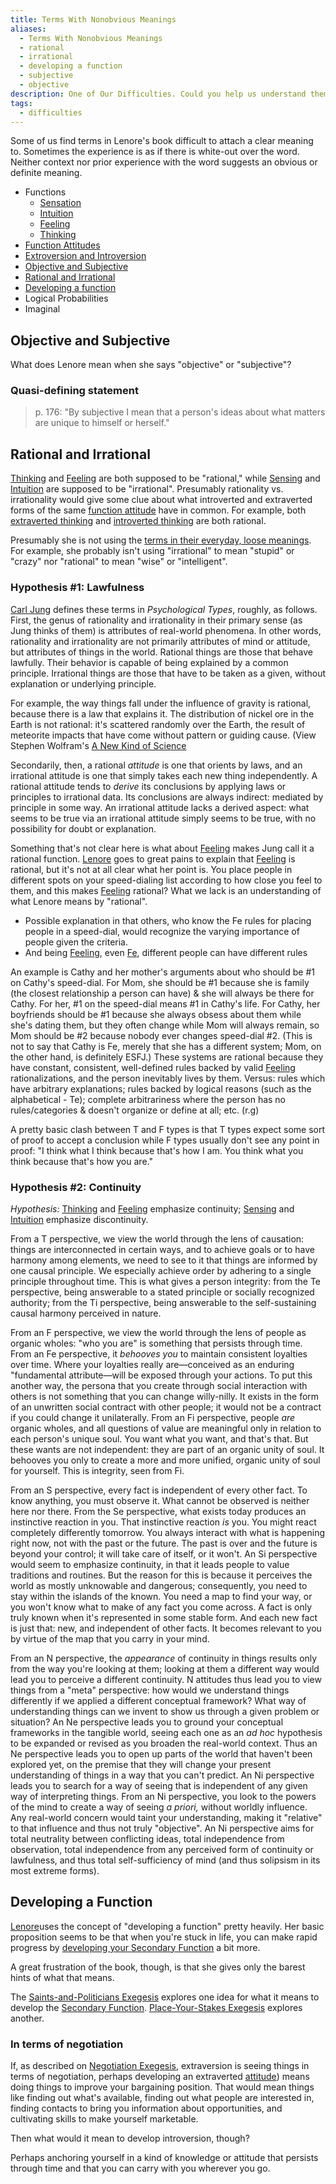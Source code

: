 ```yaml
---
title: Terms With Nonobvious Meanings
aliases:
  - Terms With Nonobvious Meanings
  - rational
  - irrational
  - developing a function
  - subjective
  - objective
description: One of Our Difficulties. Could you help us understand them better?
tags:
  - difficulties
---
```

Some of us find terms in Lenore's book difficult to attach a clear meaning to. Sometimes the experience is as if there is white-out over the word. Neither context nor prior experience with the word suggests an obvious or definite meaning.

- Functions
  - [Sensation](/wiki/function-attitude/functions/sensation)
  - [Intuition](/wiki/function-attitude/functions/intuition)
  - [Feeling](/wiki/function-attitude/functions/feeling)
  - [Thinking](/wiki/function-attitude/functions/thinking)
- [Function Attitudes](/wiki/fundamentals/function-attitude)
- [Extroversion and Introversion](/wiki/exegeses/introversion-extraversion)
- [Objective and Subjective](#objective-and-subjective)
- [Rational and Irrational](#rational-and-irrational)
- [Developing a function](#developing-a-function)
- Logical Probabilities
- Imaginal

## Objective and Subjective

What does Lenore mean when she says "objective" or "subjective"?

### Quasi-defining statement

> p. 176: "By subjective I mean that a person's ideas about what matters are unique to himself or herself."

## Rational and Irrational

[Thinking](/wiki/function-attitude/functions/thinking) and [Feeling](/wiki/function-attitude/functions/feeling) are both supposed to be "rational," while [Sensing](/wiki/function-attitude/functions/sensation) and [Intuition](/wiki/function-attitude/functions/intuition) are supposed to be "irrational". Presumably rationality vs. irrationality would give some clue about what introverted and extraverted forms of the same [function attitude](/wiki/fundamentals/function-attitude) have in common. For example, both [extraverted thinking](/wiki/function-attitude/attitudes/extraverted-thinking) and [introverted thinking](/wiki/function-attitude/attitudes/introverted-thinking) are both rational.

Presumably she is not using the [terms in their everyday, loose meanings](/wiki/exegeses/not-personality). For example, she probably isn't using "irrational" to mean "stupid" or "crazy" nor "rational" to mean "wise" or "intelligent".

### Hypothesis #1: Lawfulness

[Carl Jung](/wiki/people-and-systems/carl-jung) defines these terms in _Psychological Types_, roughly, as follows. First, the genus of rationality and irrationality in their primary sense (as Jung thinks of them) is attributes of real-world phenomena. In other words, rationality and irrationality are not primarily attributes of mind or attitude, but attributes of things in the world. Rational things are those that behave lawfully. Their behavior is capable of being explained by a common principle. Irrational things are those that have to be taken as a given, without explanation or underlying principle.

For example, the way things fall under the influence of gravity is rational, because there is a law that explains it. The distribution of nickel ore in the Earth is not rational: it's scattered randomly over the Earth, the result of meteorite impacts that have come without pattern or guiding cause. (View Stephen Wolfram's [A New Kind of Science](https://www.wolframscience.com/nks/)

Secondarily, then, a rational _attitude_ is one that orients by laws, and an irrational attitude is one that simply takes each new thing independently. A rational attitude tends to _derive_ its conclusions by applying laws or principles to irrational data. Its conclusions are always indirect: mediated by principle in some way. An irrational attitude lacks a derived aspect: what seems to be true via an irrational attitude simply seems to be true, with no possibility for doubt or explanation.

Something that's not clear here is what about [Feeling](/wiki/function-attitude/functions/feeling) makes Jung call it a rational function. [Lenore](/wiki/people-and-systems/lenore-thomson) goes to great pains to explain that [Feeling](/wiki/function-attitude/functions/feeling) is rational, but it's not at all clear what her point is. You place people in different spots on your speed-dialing list according to how close you feel to them, and this makes [Feeling](/wiki/function-attitude/functions/feeling) rational? What we lack is an understanding of what Lenore means by "rational".

- Possible explanation in that others, who know the Fe rules for placing people in a speed-dial, would recognize the varying importance of people given the criteria.
- And being [Feeling](/wiki/function-attitude/functions/feeling), even [Fe](/wiki/function-attitude/attitudes/extraverted-feeling), different people can have different rules

An example is Cathy and her mother's arguments about who should be #1 on Cathy's speed-dial. For Mom, she should be #1 because she is family (the closest relationship a person can have) & she will always be there for Cathy. For her, #1 on the speed-dial means #1 in Cathy's life. For Cathy, her boyfriends should be #1 because she always obsess about them while she's dating them, but they often change while Mom will always remain, so Mom should be #2 because nobody ever changes speed-dial #2. (This is not to say that Cathy is Fe, merely that she has a different system; Mom, on the other hand, is definitely ESFJ.) These systems are rational because they have constant, consistent, well-defined rules backed by valid [Feeling](/wiki/function-attitude/functions/feeling) rationalizations, and the person inevitably lives by them. Versus: rules which have arbitrary explanations; rules backed by logical reasons (such as the alphabetical - Te); complete arbitrariness where the person has no rules/categories & doesn't organize or define at all; etc. (r.g)

A pretty basic clash between T and F types is that T types expect some sort of proof to accept a conclusion while F types usually don't see any point in proof: "I think what I think because that's how I am. You think what you think because that's how you are."

### Hypothesis #2: Continuity

_Hypothesis:_ [Thinking](/wiki/function-attitude/functions/thinking) and [Feeling](/wiki/function-attitude/functions/feeling) emphasize continuity; [Sensing](/wiki/function-attitude/functions/sensation) and [Intuition](/wiki/function-attitude/functions/intuition) emphasize discontinuity.

From a T perspective, we view the world through the lens of causation: things are interconnected in certain ways, and to achieve goals or to have harmony among elements, we need to see to it that things are informed by one causal principle. We especially achieve order by adhering to a single principle throughout time. This is what gives a person integrity: from the Te perspective, being answerable to a stated principle or socially recognized authority; from the Ti perspective, being answerable to the self-sustaining causal harmony perceived in nature.

From an F perspective, we view the world through the lens of people as organic wholes: "who you are" is something that persists through time. From an Fe perspective, it _behooves you_ to maintain consistent loyalties over time. Where your loyalties really are—conceived as an enduring "fundamental attribute—will be exposed through your actions. To put this another way, the persona that you create through social interaction with others is not something that you can change willy-nilly. It exists in the form of an unwritten social contract with other people; it would not be a contract if you could change it unilaterally. From an Fi perspective, people _are_ organic wholes, and all questions of value are meaningful only in relation to each person's unique soul. You want what you want, and that's that. But these wants are not independent: they are part of an organic unity of soul. It behooves you only to create a more and more unified, organic unity of soul for yourself. This is integrity, seen from Fi.

From an S perspective, every fact is independent of every other fact. To know anything, you must observe it. What cannot be observed is neither here nor there. From the Se perspective, what exists today produces an instinctive reaction in you. That instinctive reaction _is_ you. You might react completely differently tomorrow. You always interact with what is happening right now, not with the past or the future. The past is over and the future is beyond your control; it will take care of itself, or it won't. An Si perspective would seem to emphasize continuity, in that it leads people to value traditions and routines. But the reason for this is because it perceives the world as mostly unknowable and dangerous; consequently, you need to stay within the islands of the known. You need a map to find your way, or you won't know what to make of any fact you come across. A fact is only truly known when it's represented in some stable form. And each new fact is just that: new, and independent of other facts. It becomes relevant to you by virtue of the map that you carry in your mind.

From an N perspective, the _appearance_ of continuity in things results only from the way you're looking at them; looking at them a different way would lead you to perceive a different continuity. N attitudes thus lead you to view things from a "meta" perspective: how would we understand things differently if we applied a different conceptual framework? What way of understanding things can we invent to show us through a given problem or situation? An Ne perspective leads you to ground your conceptual frameworks in the tangible world, seeing each one as an _ad hoc_ hypothesis to be expanded or revised as you broaden the real-world context. Thus an Ne perspective leads you to open up parts of the world that haven't been explored yet, on the premise that they will change your present understanding of things in a way that you can't predict. An Ni perspective leads you to search for a way of seeing that is independent of any given way of interpreting things. From an Ni perspective, you look to the powers of the mind to create a way of seeing _a priori,_ without worldly influence. Any real-world concern would taint your understanding, making it "relative" to that influence and thus not truly "objective". An Ni perspective aims for total neutrality between conflicting ideas, total independence from observation, total independence from any perceived form of continuity or lawfulness, and thus total self-sufficiency of mind (and thus solipsism in its most extreme forms).

## Developing a Function

[Lenore](/wiki/people-and-systems/lenore-thomson)uses the concept of "developing a function" pretty heavily. Her basic proposition seems to be that when you're stuck in life, you can make rapid progress by [developing your Secondary Function](/wiki/function-attitude/cognitive-stack/developing-the-secondary) a bit more.

A great frustration of the book, though, is that she gives only the barest hints of what that means.

The [Saints-and-Politicians Exegesis](/wiki/exegeses/introversion-extraversion/saints-and-politicians-exegesis) explores one idea for what it means to develop the [Secondary Function](/wiki/function-attitude/cognitive-stack/secondary-function). [Place-Your-Stakes Exegesis](/wiki/exegeses/introversion-extraversion/place-your-stakes-exegesis) explores another.

### In terms of negotiation

If, as described on [Negotiation Exegesis](/wiki/exegeses/introversion-extraversion/negotiation-exegesis), extraversion is seeing things in terms of negotiation, perhaps developing an extraverted [attitude](/wiki/fundamentals/function-attitude)) means doing things to improve your bargaining position. That would mean things like finding out what's available, finding out what people are interested in, finding contacts to bring you information about opportunities, and cultivating skills to make yourself marketable.

Then what would it mean to develop introversion, though?

Perhaps anchoring yourself in a kind of knowledge or attitude that persists through time and that you can carry with you wherever you go.
